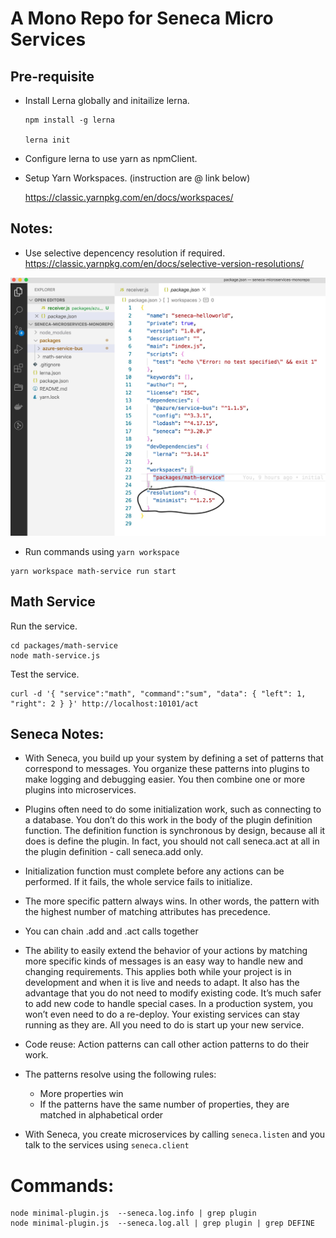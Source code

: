 # A Mono Repo for Seneca Micro Services

## Pre-requisite

- Install Lerna globally and initailize lerna.

  ```
  npm install -g lerna

  lerna init
  ```

- Configure lerna to use yarn as npmClient.

- Setup Yarn Workspaces. (instruction are @ link below)

  https://classic.yarnpkg.com/en/docs/workspaces/

## Notes:

- Use selective depencency resolution if required.
  https://classic.yarnpkg.com/en/docs/selective-version-resolutions/

![Selective Dependency Resolution](./readme-images/selective-dependency-resolution.jpg)

- Run commands using `yarn workspace`

```
yarn workspace math-service run start
```

## Math Service

Run the service.

```
cd packages/math-service
node math-service.js
```

Test the service.

```
curl -d '{ "service":"math", "command":"sum", "data": { "left": 1, "right": 2 } }' http://localhost:10101/act
```

## Seneca Notes:

- With Seneca, you build up your system by defining a set of patterns that correspond to messages. You organize these patterns into plugins to make logging and debugging easier. You then combine one or more plugins into microservices.

- Plugins often need to do some initialization work, such as connecting to a database. You don’t do this work in the body of the plugin definition function. The definition function is synchronous by design, because all it does is define the plugin. In fact, you should not call seneca.act at all in the plugin definition - call seneca.add only.

- Initialization function must complete before any actions can be performed. If it fails, the whole service fails to initialize.

- The more specific pattern always wins. In other words, the pattern with the highest number of matching attributes has precedence.

- You can chain .add and .act calls together

- The ability to easily extend the behavior of your actions by matching more specific kinds of messages is an easy way to handle new and changing requirements. This applies both while your project is in development and when it is live and needs to adapt. It also has the advantage that you do not need to modify existing code. It’s much safer to add new code to handle special cases. In a production system, you won’t even need to do a re-deploy. Your existing services can stay running as they are. All you need to do is start up your new service.

- Code reuse: Action patterns can call other action patterns to do their work.

- The patterns resolve using the following rules:

  - More properties win
  - If the patterns have the same number of properties, they are matched in alphabetical order

- With Seneca, you create microservices by calling `seneca.listen` and you talk to the services using `seneca.client`

# Commands:

```
node minimal-plugin.js  --seneca.log.info | grep plugin
node minimal-plugin.js  --seneca.log.all | grep plugin | grep DEFINE
```
